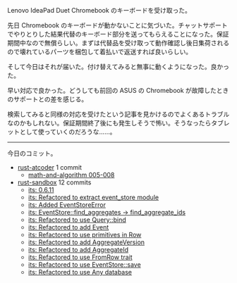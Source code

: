 Lenovo IdeaPad Duet Chromebook のキーボードを受け取った。

先日 Chromebook のキーボードが動かないことに気づいた。チャットサポートでやりとりした結果代替のキーボード部分を送ってもらえることになった。保証期間中なので無償らしい。まずは代替品を受け取って動作確認し後日集荷されるので壊れているパーツを梱包して着払いで返送すれば良いらしい。

そして今日はそれが届いた。付け替えてみると無事に動くようになった。良かった。

早い対応で良かった。どうしても前回の ASUS の Chromebook が故障したときのサポートとの差を感じる。

検索してみると同様の対応を受けたという記事を見かけるのでよくあるトラブルなのかもしれない。保証期間終了後にも発生しそうで怖い。そうなったらタブレットとして使っていくのだろうな……。

---

今日のコミット。

- [rust-atcoder](https://github.com/bouzuya/rust-atcoder) 1 commit
  - [math-and-algorithm 005-008](https://github.com/bouzuya/rust-atcoder/commit/abb6c3e72b6c6cc6657cda04520c9f71a55200a7)
- [rust-sandbox](https://github.com/bouzuya/rust-sandbox) 12 commits
  - [its: 0.6.11](https://github.com/bouzuya/rust-sandbox/commit/91625d7a645045f77c77d5c42762836a95535119)
  - [its: Refactored to extract event_store module](https://github.com/bouzuya/rust-sandbox/commit/2e8230d14bbcc1b0baca477f828417e0db69fea1)
  - [its: Added EventStoreError](https://github.com/bouzuya/rust-sandbox/commit/1a383dba9df65cf61b2156f33f8c184a6170080e)
  - [its: EventStore::find_aggregates -> find_aggregate_ids](https://github.com/bouzuya/rust-sandbox/commit/48ebc204f77646b8a38b8ba78f083022b193a213)
  - [its: Refactored to use Query::bind](https://github.com/bouzuya/rust-sandbox/commit/ee817e34a59986c0593fbdd3eb980fd634a53c0c)
  - [its: Refactored to add Event](https://github.com/bouzuya/rust-sandbox/commit/48688af1b779b5cc18629fee0db31cd0ba136765)
  - [its: Refactored to use primitives in Row](https://github.com/bouzuya/rust-sandbox/commit/b3aebdeabf14fee43362a04450a7695bbbae18ef)
  - [its: Refactored to add AggregateVersion](https://github.com/bouzuya/rust-sandbox/commit/fc647857cbc36db31645241be01aaf5e5f40e27a)
  - [its: Refactored to add AggregateId](https://github.com/bouzuya/rust-sandbox/commit/0aea002023c816c6df30e4ce9ebd3f81d7516407)
  - [its: Refactored to use FromRow trait](https://github.com/bouzuya/rust-sandbox/commit/8bd06b3017669905b86f472375729e7227ccf450)
  - [its: Refactored to use EventStore::save](https://github.com/bouzuya/rust-sandbox/commit/0d2dd56549957a857f224a4af2b753bcee9f8424)
  - [its: Refactored to use Any database](https://github.com/bouzuya/rust-sandbox/commit/467b357bc35512932af40e413158bc3509098c14)
